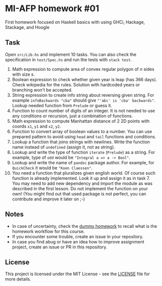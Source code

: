 # MI-AFP homework #01

First homework focused on Haskell basics with using GHCi, Hackage, Stackage, and Hoogle

## Task

Open `src/Lib.hs` and implement 10 tasks. You can also check the specification in `test/Spec.hs` and run the tests with `stack test`.

1. Math expression to compute area of convex regular polygon of *n* sides with size *s*.
2. Boolean expression to check whether given year is leap (has 366 days). Check wikipedia for the rules. Solution with hardcoded years or branching won't be accepted.
3. String expression to create info string about reversing given string. For example `infoBackwards "cba"` should give `"'abc' is 'cba' backwards"`. Lookup needed function from `Prelude` or guess it.
4. Function to count number of digits of an integer. It is not needed to use any conditions or recursion, just a combination of functions.
5. Math expression to compute Manhattan distance of 2 2D points with coords `x1`, `y1` and `x2`, `y2`.
6. Function to convert array of boolean values to a number. You can use prepared pattern to avoid using `head` and `tail` functions and conditions.
7. Lookup a function that joins strings with newlines. Write the function name instead of `undefined` (assign it, not as string).
8. Lookup and write the type of function `iterate` (`Prelude`) as a string. For example, type of `odd` would be `"Integral a => a -> Bool"`.
9. Lookup and write the name of `pandoc` package author. For example, for `QuickCheck` it would be `"Koen Claessen"`.
10. You need a function that pluralizes given english world. Of course such function is already implemented. Look it up and assign it as in task 7. You may need to add new dependency and import the module as was described in the first lesson. Do not implement the function on your own! (You might find out that used package is not perfect, you can contribute and improve it later on ;-)

## Notes

 * In case of uncertainty, check the [dummy homework](https://github.com/MI-AFP/hw00) to recall what is the homework workflow for this course.
 * If you encounter some trouble, create an issue in your repository.
 * In case you find abug or have an idea how to improve assignment project, create an issue or PR in this repository.

## License

This project is licensed under the MIT License - see the [LICENSE](LICENSE)
file for more details.
